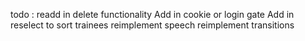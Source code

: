 todo :
readd in delete functionality
Add in cookie or login gate
Add in reselect to sort trainees
reimplement speech
reimplement transitions